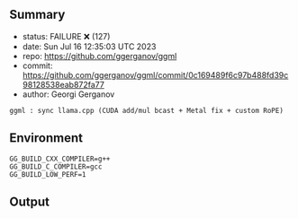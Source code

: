 ## Summary

- status: FAILURE ❌ (127)
- date:   Sun Jul 16 12:35:03 UTC 2023
- repo:   https://github.com/ggerganov/ggml
- commit: https://github.com/ggerganov/ggml/commit/0c169489f6c97b488fd39c98128538eab872fa77
- author: Georgi Gerganov
```
ggml : sync llama.cpp (CUDA add/mul bcast + Metal fix + custom RoPE)
```

## Environment

```
GG_BUILD_CXX_COMPILER=g++
GG_BUILD_C_COMPILER=gcc
GG_BUILD_LOW_PERF=1
```

## Output

